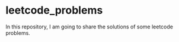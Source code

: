 # leetcode_problems

In this repository, I am going to share the solutions of some leetcode problems.
